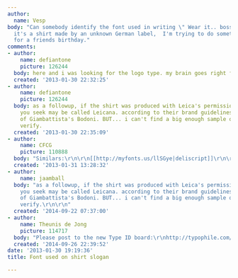 ```yaml
---
author:
  name: Vesp
body: "Can somebody identify the font used in writing \" Wear it.. boss\" ?\r\nI know
  it's a shirt made by an unknown German label,  I'm trying to do something similar
  for a friends birthday."
comments:
- author:
    name: defiantone
    picture: 126244
  body: here and i was looking for the logo type. my brain goes right for the visual.
  created: '2013-01-30 22:32:25'
- author:
    name: defiantone
    picture: 126244
  body: as a followup, if the shirt was produced with Leica's permission, the font
    you seek may be called Leicana. according to their brand guidelines it is a modification
    of Giambattista's Bodoni. BUT... i can't find a big enough sample of it so i can't
    verify.
  created: '2013-01-30 22:35:09'
- author:
    name: CFCG
    picture: 110888
  body: "Similars:\r\n\r\n[[http://myfonts.us/llSGye|deliscript]]\r\n\r\n[[http://myfonts.us/EBSST3|dynascript]]"
  created: '2013-01-31 13:28:32'
- author:
    name: jaamball
  body: "as a followup, if the shirt was produced with Leica's permission, the font
    you seek may be called Leicana. according to their brand guidelines it is a modification
    of Giambattista's Bodoni. BUT... i can't find a big enough sample of it so i can't
    verify.\r\n\r\n"
  created: '2014-09-22 07:37:00'
- author:
    name: Theunis de Jong
    picture: 114717
  body: "Please post to the new Type ID board:\r\nhttp://typophile.com/typeid\r\n"
  created: '2014-09-26 22:39:52'
date: '2013-01-30 19:19:36'
title: Font used on shirt slogan

---
```

